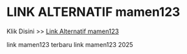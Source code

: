 # LINK ALTERNATIF mamen123

Klik Disini >> <a href="https://linksto.pages.dev/">Link Alternatif mamen123 </a>

link mamen123 terbaru
link mamen123 2025